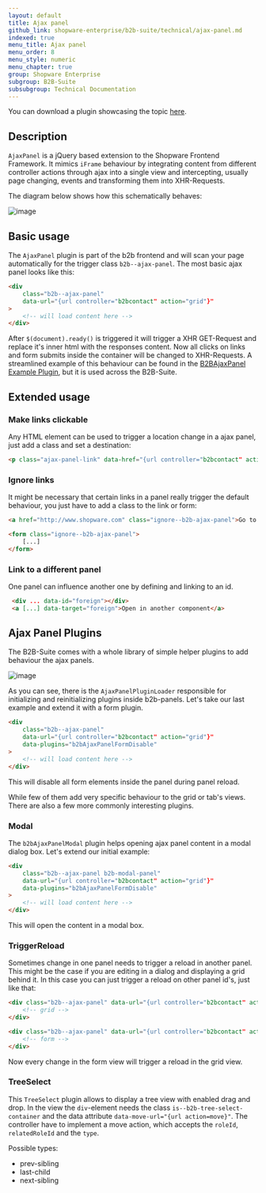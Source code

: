 ```yaml
---
layout: default
title: Ajax panel
github_link: shopware-enterprise/b2b-suite/technical/ajax-panel.md
indexed: true
menu_title: Ajax panel
menu_order: 8
menu_style: numeric
menu_chapter: true
group: Shopware Enterprise
subgroup: B2B-Suite
subsubgroup: Technical Documentation
---
```


<div class="alert alert-info">
You can download a plugin showcasing the topic <a href="{{ site.url }}/exampleplugins/B2bAjaxPanel.zip">here</a>. 
</div>

<div class="toc-list"></div>

## Description

`AjaxPanel` is a jQuery based extension to the Shopware Frontend Framework. It mimics `iFrame` behaviour by integrating content from different controller actions through ajax into a single view and intercepting, usually page changing, events and transforming them into XHR-Requests.

The diagram below shows how this schematically behaves:

![image](/assets/img/b2b/ajax-panel-abstract.svg)

## Basic usage

The `AjaxPanel` plugin is part of the b2b frontend and will scan your page automatically for the trigger class `b2b--ajax-panel`. The most basic ajax panel looks like this:

```html
<div
    class="b2b--ajax-panel"
    data-url="{url controller="b2bcontact" action="grid"}"
>
    <!-- will load content here -->
</div>
```

After `$(document).ready()` is triggered it will trigger a XHR GET-Request and replace it's inner html with the responses content. Now all clicks on links and form submits inside the container will be changed to XHR-Requests. A streamlined example of this behaviour can be found in the [B2BAjaxPanel Example Plugin](/exampleplugins/B2bAjaxPanel.zip), but it is used across the B2B-Suite.

## Extended usage

### Make links clickable

Any HTML element can be used to trigger a location change in a ajax panel, just add a class and set a destination:

```html
<p class="ajax-panel-link" data-href="{url controller="b2bcontact" action="grid"}">Click</p>
```

### Ignore links

It might be necessary that certain links in a panel really trigger the default behaviour, you just have to add a class to the link or form:

```html
<a href="http://www.shopware.com" class="ignore--b2b-ajax-panel">Go to Shopware Home</a>

<form class="ignore--b2b-ajax-panel">
    [...]
</form>
```

### Link to a different panel

One panel can influence another one by defining and linking to an id.

```html
 <div ... data-id="foreign"></div>
 <a [...] data-target="foreign">Open in another component</a>
```


## Ajax Panel Plugins

The B2B-Suite comes with a whole library of simple helper plugins to add behaviour the ajax panels.

![image](/assets/img/b2b/ajax-panel-structure.svg)

As you can see, there is the `AjaxPanelPluginLoader` responsible for initializing and reinitializing plugins inside b2b-panels. Let's take our last example and extend it with a form plugin.

```html
<div
    class="b2b--ajax-panel"
    data-url="{url controller="b2bcontact" action="grid"}"
    data-plugins="b2bAjaxPanelFormDisable"
>
    <!-- will load content here -->
</div>
```

This will disable all form elements inside the panel during panel reload.

While few of them add very specific behaviour to the grid or tab's views. There are also a few more commonly interesting plugins.

### Modal

The `b2bAjaxPanelModal` plugin helps opening ajax panel content in a modal dialog box. Let's extend our initial example:

```html
<div
    class="b2b--ajax-panel b2b-modal-panel"
    data-url="{url controller="b2bcontact" action="grid"}"
    data-plugins="b2bAjaxPanelFormDisable"
>
    <!-- will load content here -->
</div>
```

This will open the content in a modal box.

### TriggerReload

Sometimes change in one panel needs to trigger a reload in another panel. This might be the case if you are editing in a dialog and displaying a grid behind it. In this case you can just trigger a reload on other panel id's, just like that:

```html
<div class="b2b--ajax-panel" data-url="{url controller="b2bcontact" action="grid"}" data-id="grid">
    <!-- grid -->
</div>

<div class="b2b--ajax-panel" data-url="{url controller="b2bcontact" action="edit"}" data-ajax-panel-trigger-reload="grid">
    <!-- form -->
</div>
```

Now every change in the form view will trigger a reload in the grid view.

### TreeSelect

This `TreeSelect` plugin allows to display a tree view with enabled drag and drop. In the view the `div`-element needs the class `is--b2b-tree-select-container` and the data attribute `data-move-url="{url action=move}"`. The controller have to implement a move action, which accepts the `roleId`, `relatedRoleId` and the `type`.

Possible types:
* prev-sibling
* last-child
* next-sibling

